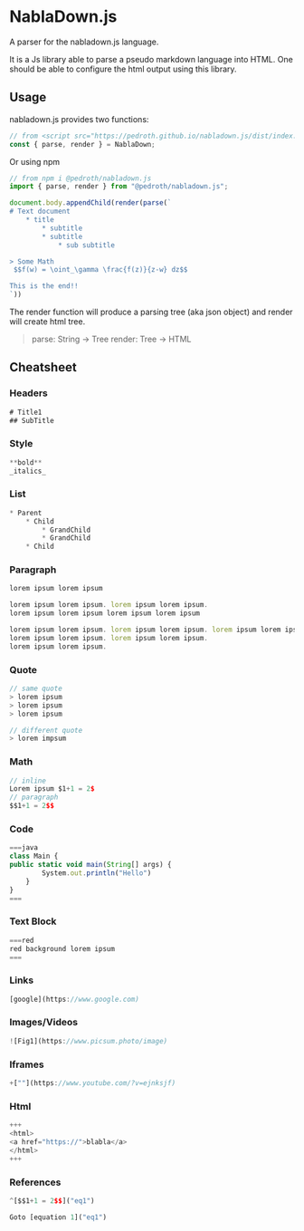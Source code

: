 # NablaDown.js

A parser for the nabladown.js language.

It is a Js library able to parse a pseudo markdown language into HTML. One should be able to configure the html output using this library.

## Usage

nabladown.js provides two functions:

```javascript
// from <script src="https://pedroth.github.io/nabladown.js/dist/index.js">
const { parse, render } = NablaDown;
```

Or using npm

```javascript
// from npm i @pedroth/nabladown.js
import { parse, render } from "@pedroth/nabladown.js";

document.body.appendChild(render(parse(`
# Text document
	* title
		* subtitle
		* subtitle
			* sub subtitle

> Some Math
 $$f(w) = \oint_\gamma \frac{f(z)}{z-w} dz$$

This is the end!!
`))
```

The render function will produce a parsing tree (aka json object) and render will create html tree.

> parse: String -> Tree
> render: Tree -> HTML

## Cheatsheet

### Headers

```javascript
# Title1
## SubTitle
```

### Style

```javascript
**bold**
_italics_
```

### List

```javascript
* Parent
	* Child
		* GrandChild
		* GrandChild
	* Child
```

### Paragraph

```javascript
lorem ipsum lorem ipsum

lorem ipsum lorem ipsum. lorem ipsum lorem ipsum.
lorem ipsum lorem ipsum lorem ipsum lorem ipsum

lorem ipsum lorem ipsum. lorem ipsum lorem ipsum. lorem ipsum lorem ipsum
lorem ipsum lorem ipsum. lorem ipsum lorem ipsum.
lorem ipsum lorem ipsum.
```

### Quote

```javascript
// same quote
> lorem ipsum
> lorem ipsum
> lorem ipsum

// different quote
> lorem impsum
```

### Math

```javascript
// inline
Lorem ipsum $1+1 = 2$
// paragraph
$$1+1 = 2$$
```

### Code

```javascript
===java
class Main {
public static void main(String[] args) {
		System.out.println("Hello")
	}
}
===
```

### Text Block

```javascript
===red
red background lorem ipsum
===
```

### Links

```javascript
[google](https://www.google.com)
```

### Images/Videos

```javascript
![Fig1](https://www.picsum.photo/image)
```

### Iframes

```javascript
+[""](https://www.youtube.com/?v=ejnksjf)
```

### Html

```javascript
+++
<html>
<a href="https://">blabla</a>
</html>
+++
```

### References

```javascript
^[$$1+1 = 2$$]("eq1")

Goto [equation 1]("eq1")
```
